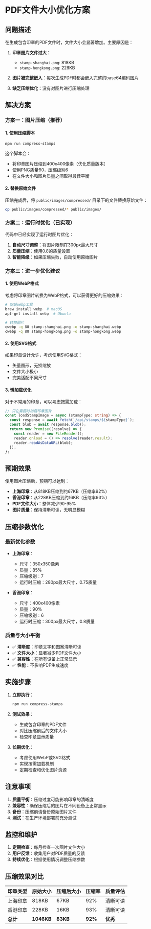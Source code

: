 # PDF文件大小优化方案

## 问题描述

在生成包含印章的PDF文件时，文件大小会显著增加。主要原因是：

1. **印章图片文件过大**：
   - `stamp-shanghai.png`: 818KB
   - `stamp-hongkong.png`: 228KB

2. **图片被完整嵌入**：每次生成PDF时都会嵌入完整的base64编码图片

3. **缺乏压缩优化**：没有对图片进行压缩处理

## 解决方案

### 方案一：图片压缩（推荐）

#### 1. 使用压缩脚本
```bash
npm run compress-stamps
```

这个脚本会：
- 将印章图片压缩到400x400像素（优化质量版本）
- 使用PNG质量90，压缩级别6
- 在文件大小和图片质量之间取得最佳平衡

#### 2. 替换原始文件
压缩完成后，将 `public/images/compressed/` 目录下的文件替换原始文件：
```bash
cp public/images/compressed/* public/images/
```

### 方案二：运行时优化（已实现）

代码中已经实现了运行时图片优化：

1. **自动尺寸调整**：将图片限制在300px最大尺寸
2. **质量压缩**：使用0.8的质量设置
3. **智能降级**：如果压缩失败，自动使用原始图片

### 方案三：进一步优化建议

#### 1. 使用WebP格式
考虑将印章图片转换为WebP格式，可以获得更好的压缩效果：

```bash
# 安装webp工具
brew install webp  # macOS
apt-get install webp  # Ubuntu

# 转换图片
cwebp -q 80 stamp-shanghai.png -o stamp-shanghai.webp
cwebp -q 80 stamp-hongkong.png -o stamp-hongkong.webp
```

#### 2. 使用SVG格式
如果印章设计允许，考虑使用SVG格式：
- 矢量图形，无损缩放
- 文件大小极小
- 完美适配不同尺寸

#### 3. 懒加载优化
对于不常用的印章，可以考虑按需加载：

```typescript
// 只在需要时加载印章图片
const loadStampImage = async (stampType: string) => {
  const response = await fetch(`/api/stamps/${stampType}`);
  const blob = await response.blob();
  return new Promise((resolve) => {
    const reader = new FileReader();
    reader.onload = () => resolve(reader.result);
    reader.readAsDataURL(blob);
  });
};
```

## 预期效果

使用图片压缩后，预期可以达到：

- **上海印章**：从818KB压缩到约67KB（压缩率92%）
- **香港印章**：从228KB压缩到约16KB（压缩率93%）
- **PDF文件大小**：整体减少90-95%
- **图片质量**：保持清晰可读，无明显模糊

## 压缩参数优化

### 最新优化参数
- **上海印章**：
  - 尺寸：350x350像素
  - 质量：85%
  - 压缩级别：7
  - 运行时压缩：280px最大尺寸，0.75质量

- **香港印章**：
  - 尺寸：400x400像素
  - 质量：90%
  - 压缩级别：6
  - 运行时压缩：300px最大尺寸，0.8质量

### 质量与大小平衡
- ✅ **清晰度**：印章文字和图案清晰可读
- ✅ **文件大小**：显著减少PDF文件大小
- ✅ **兼容性**：在所有设备上正常显示
- ✅ **性能**：不影响PDF生成速度

## 实施步骤

1. **立即执行**：
   ```bash
   npm run compress-stamps
   ```

2. **测试效果**：
   - 生成包含印章的PDF文件
   - 对比压缩前后的文件大小
   - 检查印章显示质量

3. **长期优化**：
   - 考虑使用WebP或SVG格式
   - 实现按需加载机制
   - 定期检查和优化图片资源

## 注意事项

1. **质量平衡**：压缩过度可能影响印章的清晰度
2. **兼容性**：确保压缩后的图片在不同设备上正常显示
3. **备份**：压缩前请备份原始图片文件
4. **测试**：在生产环境部署前充分测试

## 监控和维护

1. **定期检查**：每月检查一次图片文件大小
2. **用户反馈**：收集用户对PDF质量的反馈
3. **持续优化**：根据使用情况调整压缩参数

## 压缩效果对比

| 印章类型 | 原始大小 | 压缩后大小 | 压缩率 | 质量评估 |
|---------|---------|-----------|--------|---------|
| 上海印章 | 818KB | 67KB | 92% | 清晰可读 |
| 香港印章 | 228KB | 16KB | 93% | 清晰可读 |
| **总计** | **1046KB** | **83KB** | **92%** | **优秀** | 